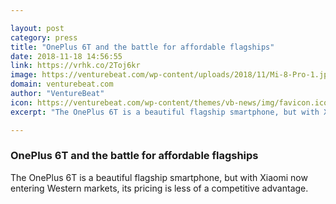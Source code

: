 ```yaml
---

layout: post
category: press
title: "OnePlus 6T and the battle for affordable flagships"
date: 2018-11-18 14:56:55
link: https://vrhk.co/2Toj6kr
image: https://venturebeat.com/wp-content/uploads/2018/11/Mi-8-Pro-1.jpg
domain: venturebeat.com
author: "VentureBeat"
icon: https://venturebeat.com/wp-content/themes/vb-news/img/favicon.ico
excerpt: "The OnePlus 6T is a beautiful flagship smartphone, but with Xiaomi now entering Western markets, its pricing is less of a competitive advantage."

---
```


### OnePlus 6T and the battle for affordable flagships

The OnePlus 6T is a beautiful flagship smartphone, but with Xiaomi now entering Western markets, its pricing is less of a competitive advantage.